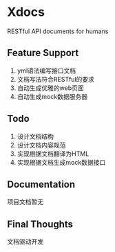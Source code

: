 # Xdocs

RESTful API documents for humans

## Feature Support

1. yml语法编写接口文档
2. 文档写法符合RESTful的要求
3. 自动生成优雅的web页面
4. 自动生成mock数据服务器

## Todo

1. 设计文档结构
2. 设计文档内容规范 
3. 实现根据文档翻译为HTML
4. 实现根据文档生成mock数据接口

## Documentation

项目文档暂无

## Final Thoughts

文档驱动开发
